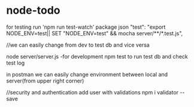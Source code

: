 # node-todo


for testing run 'npm run test-watch' 
package json
"test": "export NODE_ENV=test|| SET \"NODE_ENV=test\" && mocha server/**/*.test.js",

//we can easily change from dev to test db and vice versa

node server/server.js -for development
npm test to run test db  and check test log


in postman we can easily change environment between local and server(from upper right corner)


//security and authentication 
add user with validations
npm i validator --save 
